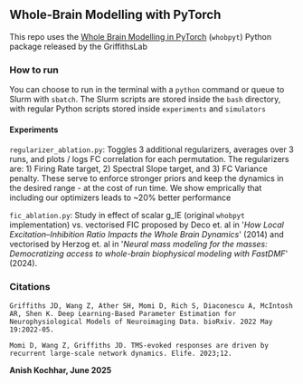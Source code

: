 ## Whole-Brain Modelling with PyTorch

This repo uses the [Whole Brain Modelling in PyTorch](https://griffithslab.github.io/whobpyt/about_whobpyt/overview.html) (`whobpyt`) Python package released by the GriffithsLab


### How to run

You can choose to run in the terminal with a `python` command or queue to Slurm with  `sbatch`. The Slurm scripts are stored inside the `bash` directory, with regular Python scripts stored inside `experiments` and `simulators`

#### Experiments

`regularizer_ablation.py`: Toggles 3 additional regularizers, averages over 3 runs, and plots / logs FC correlation for each permutation. The regularizers are: 1) Firing Rate target, 2) Spectral Slope target, and 3) FC Variance penalty. These serve to enforce stronger priors and keep the dynamics in the desired range - at the cost of run time. We show emprically that including our optimizers leads to ~20% better performance

`fic_ablation.py`: Study in effect of scalar g_IE (original `whobpyt` implementation) vs. vectorised FIC proposed by Deco et. al in '_How Local Excitation–Inhibition Ratio Impacts the Whole Brain Dynamics_' (2014) and vectorised by Herzog et. al in '_Neural mass modeling for the masses: Democratizing access to whole-brain biophysical modeling with FastDMF_' (2024). 




### Citations

```
Griffiths JD, Wang Z, Ather SH, Momi D, Rich S, Diaconescu A, McIntosh AR, Shen K. Deep Learning-Based Parameter Estimation for Neurophysiological Models of Neuroimaging Data. bioRxiv. 2022 May 19:2022-05.

Momi D, Wang Z, Griffiths JD. TMS-evoked responses are driven by recurrent large-scale network dynamics. Elife. 2023;12.
```



**Anish Kochhar, June 2025**